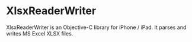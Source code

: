 XlsxReaderWriter
================

XlsxReaderWriter is an Objective-C library for iPhone / iPad. It parses and writes MS Excel XLSX files.
